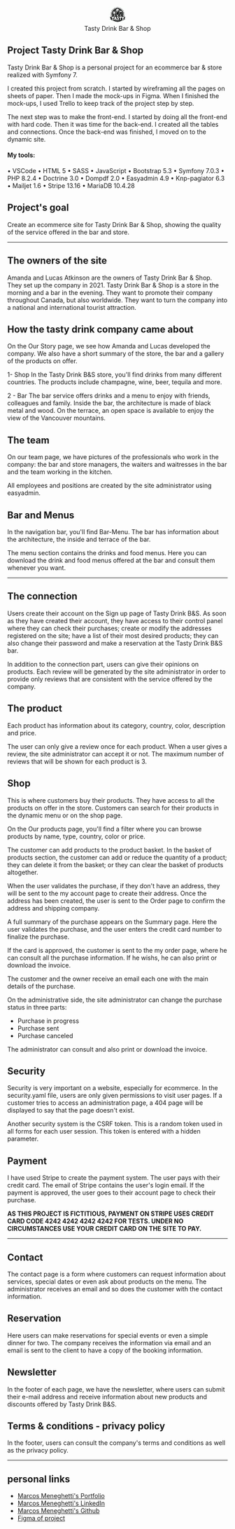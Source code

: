 <div align="center">
<img src="./assets/images/logo.jpeg" width="40"><br>
Tasty Drink Bar & Shop
</div>

## Project Tasty Drink Bar & Shop

Tasty Drink Bar & Shop is a personal project for an ecommerce bar & store realized with Symfony 7.

I created this project from scratch.
I started by wireframing all the pages on sheets of paper. Then I made the mock-ups in Figma.
When I finished the mock-ups, I used Trello to keep track of the project step by step.

The next step was to make the front-end. I started by doing all the front-end with hard code. Then it was time for the back-end. I created all the tables and connections. Once the back-end was finished, I moved on to the dynamic site.

#### My tools:

• VSCode
• HTML 5
• SASS
• JavaScript
• Bootstrap 5.3
• Symfony 7.0.3
• PHP 8.2.4
• Doctrine 3.0
• Dompdf 2.0
• Easyadmin 4.9
• Knp-pagiator 6.3
• Mailjet 1.6
• Stripe 13.16
• MariaDB 10.4.28

## Project's goal

Create an ecommerce site for Tasty Drink Bar & Shop, showing the quality of the service offered in the bar and store.

<hr>

## The owners of the site

Amanda and Lucas Atkinson are the owners of Tasty Drink Bar & Shop. They set up the company in 2021. Tasty Drink Bar & Shop is a store in the morning and a bar in the evening. They want to promote their company throughout Canada, but also worldwide. They want to turn the company into a national and international tourist attraction.

## How the tasty drink company came about

On the Our Story page, we see how Amanda and Lucas developed the company. We also have a short summary of the store, the bar and a gallery of the products on offer.

1- Shop
In the Tasty Drink B&S store, you'll find drinks from many different countries. The products include champagne, wine, beer, tequila and more.

2 - Bar
The bar service offers drinks and a menu to enjoy with friends, colleagues and family. Inside the bar, the architecture is made of black metal and wood. On the terrace, an open space is available to enjoy the view of the Vancouver mountains.

## The team

On our team page, we have pictures of the professionals who work in the company: the bar and store managers, the waiters and waitresses in the bar and the team working in the kitchen.

All employees and positions are created by the site administrator using easyadmin.

## Bar and Menus

In the navigation bar, you'll find Bar-Menu. The bar has information about the architecture, the inside and terrace of the bar.

The menu section contains the drinks and food menus. Here you can download the drink and food menus offered at the bar and consult them whenever you want.

<hr>

## The connection

Users create their account on the Sign up page of Tasty Drink B&S. As soon as they have created their account, they have access to their control panel where they can check their purchases; create or modify the addresses registered on the site; have a list of their most desired products; they can also change their password and make a reservation at the Tasty Drink B&S bar.

In addition to the connection part, users can give their opinions on products. Each review will be generated by the site administrator in order to provide only reviews that are consistent with the service offered by the company.

## The product

Each product has information about its category, country, color, description and price.

The user can only give a review once for each product. When a user gives a review, the site administrator can accept it or not. The maximum number of reviews that will be shown for each product is 3.

## Shop

This is where customers buy their products. They have access to all the products on offer in the store. Customers can search for their products in the dynamic menu or on the shop page.

On the Our products page, you'll find a filter where you can browse products by name, type, country, color or price.

The customer can add products to the product basket. In the basket of products section, the customer can add or reduce the quantity of a product; they can delete it from the basket; or they can clear the basket of products altogether.

When the user validates the purchase, if they don't have an address, they will be sent to the my account page to create their address. Once the address has been created, the user is sent to the Order page to confirm the address and shipping company.

A full summary of the purchase appears on the Summary page. Here the user validates the purchase, and the user enters the credit card number to finalize the purchase.

If the card is approved, the customer is sent to the my order page, where he can consult all the purchase information. If he wishs, he can also print or download the invoice.

The customer and the owner receive an email each one with the main details of the purchase.

On the administrative side, the site administrator can change the purchase status in three parts:

- Purchase in progress
- Purchase sent
- Purchase canceled

The administrator can consult and also print or download the invoice.

## Security

Security is very important on a website, especially for ecommerce. In the security.yaml file, users are only given permissions to visit user pages. If a customer tries to access an administration page, a 404 page will be displayed to say that the page doesn't exist.

Another security system is the CSRF token. This is a random token used in all forms for each user session. This token is entered with a hidden parameter.

## Payment

I have used Stripe to create the payment system. The user pays with their credit card. The email of Stripe contains the user's login email. If the payment is approved, the user goes to their account page to check their purchase.

**AS THIS PROJECT IS FICTITIOUS, PAYMENT ON STRIPE USES CREDIT CARD CODE 4242 4242 4242 4242 FOR TESTS.
UNDER NO CIRCUMSTANCES USE YOUR CREDIT CARD ON THE SITE TO PAY.**

<hr>

## Contact

The contact page is a form where customers can request information about services, special dates or even ask about products on the menu.
The administrator receives an email and so does the customer with the contact information.

## Reservation

Here users can make reservations for special events or even a simple dinner for two. The company receives the information via email and an email is sent to the client to have a copy of the booking information.

## Newsletter

In the footer of each page, we have the newsletter, where users can submit their e-mail address and receive information about new products and discounts offered by Tasty Drink B&S.

## Terms & conditions - privacy policy

In the footer, users can consult the company's terms and conditions as well as the privacy policy.

<hr>

## personal links

- [Marcos Meneghetti's Portfolio](https://marcosmene.github.io/marcosmeneghetti_portfolio/)
- [Marcos Meneghetti's LinkedIn](https://www.linkedin.com/in/3dmarcosmeneghetti/)
- [Marcos Meneghetti's Github](https://github.com/MarcosMene)
- [Figma of project](https://www.figma.com/design/MDMNbHsUMIwMA66eqISS1p/TastyDrink?node-id=0-1&t=3JvhK7T0M8Ya5KpR-1)

